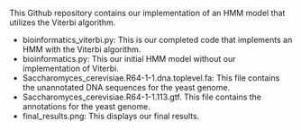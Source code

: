 This Github repository contains our implementation of an HMM model that utilizes the Viterbi algorithm. 
- bioinformatics_viterbi.py: This is our completed code that implements an HMM with the Viterbi algorithm.
- bioinformatics.py: This our initial HMM model without our implementation of Viterbi.
- Saccharomyces_cerevisiae.R64-1-1.dna.toplevel.fa: This file contains the unannotated DNA sequences for the yeast genome.
- Saccharomyces_cerevisiae.R64-1-1.113.gtf. This file contains the annotations for the yeast genome.
- final_results.png: This displays our final results.
